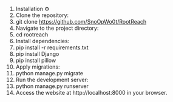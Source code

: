 1. Installation ⚙️
2. Clone the repository:
3. git clone https://github.com/SnoOpWo0t/RootReach
4. Navigate to the project directory:
5. cd rootreach
6. Install dependencies:
7. pip install -r requirements.txt
8. pip install Django
9. pip install pillow
10. Apply migrations:
11. python manage.py migrate
12. Run the development server:
13. python manage.py runserver
14. Access the website at http://localhost:8000 in your browser.
